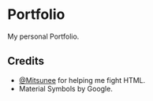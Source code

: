 # Portfolio

My personal Portfolio.

## Credits

- [@Mitsunee](https://github.com/Mitsunee) for helping me fight HTML.
- Material Symbols by Google.
